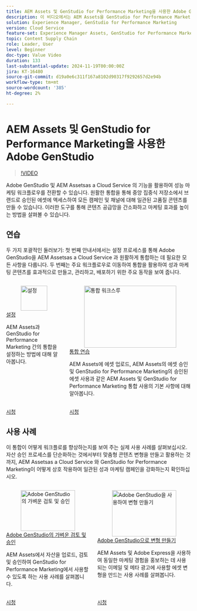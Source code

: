 ```yaml
---
title: AEM Assets 및 GenStudio for Performance Marketing을 사용한 Adobe GenStudio
description: 이 비디오에서는 AEM Assets을 GenStudio for Performance Marketing과 통합하여 팀이 브랜드에서 승인한 자산의 중앙 집중식 저장소에 액세스하여 모든 채널 및 캠페인에서 일관적인 콘텐츠를 보장하는 방법을 설명합니다.
solution: Experience Manager, GenStudio for Performance Marketing
version: Cloud Service
feature-set: Experience Manager Assets, GenStudio for Performance Marketing
topic: Content Supply Chain
role: Leader, User
level: Beginner
doc-type: Value Video
duration: 133
last-substantial-update: 2024-11-19T00:00:00Z
jira: KT-16480
source-git-commit: d19a0e6c311f167a8102d90317f9292657d2e94b
workflow-type: tm+mt
source-wordcount: '385'
ht-degree: 2%

---
```



# AEM Assets 및 GenStudio for Performance Marketing을 사용한 Adobe GenStudio

>[!VIDEO](https://video.tv.adobe.com/v/3439263/?learn=on)

Adobe GenStudio 및 AEM Assetsas a Cloud Service 의 기능을 활용하여 성능 마케팅 워크플로우를 전환할 수 있습니다. 원활한 통합을 통해 중앙 집중식 저장소에서 브랜드로 승인된 에셋에 액세스하여 모든 캠페인 및 채널에 대해 일관된 고품질 콘텐츠를 만들 수 있습니다. 이러한 도구를 통해 콘텐츠 공급망을 간소화하고 마케팅 효과를 높이는 방법을 살펴볼 수 있습니다.

## 연습

두 가지 포괄적인 둘러보기: 첫 번째 안내서에서는 설정 프로세스를 통해 Adobe GenStudio을 AEM Assetsas a Cloud Service 과 원활하게 통합하는 데 필요한 모든 사항을 다룹니다. 두 번째는 주요 워크플로우로 이동하여 통합을 활용하여 성과 마케팅 콘텐츠를 효과적으로 만들고, 관리하고, 배포하기 위한 주요 동작을 보여 줍니다.

<!-- CARDS 

* https://experienceleague.adobe.com/en/docs/integrations-learn/experience-cloud/tutorials/genstudio-for-performance-marketing-experience-manager/setup
    {title=Set up}
    {image=https://experienceleague.adobe.com/en/docs/integrations-learn/experience-cloud/solution-categories/media_1f4cfd2b3f7e2e83862f8a00ce6fc4cd4b21650d1.png?width=2000&format=webply&optimize=medium}
* https://experienceleague.adobe.com/en/docs/integrations-learn/experience-cloud/tutorials/genstudio-for-performance-marketing-experience-manager/integration-walkthrough
    {title=Integration walkthrough}

-->
<!-- START CARDS HTML - DO NOT MODIFY BY HAND -->
<div class="columns">
    <div class="column is-half-tablet is-half-desktop is-one-third-widescreen" aria-label="Set up">
        <div class="card" style="height: 100%; display: flex; flex-direction: column; height: 100%;">
            <div class="card-image">
                <figure class="image x-is-16by9">
                    <a href="https://experienceleague.adobe.com/en/docs/integrations-learn/experience-cloud/tutorials/genstudio-for-performance-marketing-experience-manager/setup" title="설정" target="_blank" rel="referrer">
                        <img class="is-bordered-r-small" src="https://experienceleague.adobe.com/en/docs/integrations-learn/experience-cloud/solution-categories/media_1f4cfd2b3f7e2e83862f8a00ce6fc4cd4b21650d1.png?width=400&format=webply&optimize=medium" alt="설정"
                             style="width: 100%; aspect-ratio: 16 / 9; object-fit: cover; overflow: hidden; display: block; margin: auto;">
                    </a>
                </figure>
            </div>
            <div class="card-content is-padded-small" style="display: flex; flex-direction: column; flex-grow: 1; justify-content: space-between;">
                <div class="top-card-content">
                    <p class="headline is-size-6 has-text-weight-bold">
                        <a href="https://experienceleague.adobe.com/en/docs/integrations-learn/experience-cloud/tutorials/genstudio-for-performance-marketing-experience-manager/setup" target="_blank" rel="referrer" title="설정">설정</a>
                    </p>
                    <p class="is-size-6">AEM Assets과 GenStudio for Performance Marketing 간의 통합을 설정하는 방법에 대해 알아봅니다.</p>
                </div>
                <a href="https://experienceleague.adobe.com/en/docs/integrations-learn/experience-cloud/tutorials/genstudio-for-performance-marketing-experience-manager/setup" target="_blank" rel="referrer" class="spectrum-Button spectrum-Button--outline spectrum-Button--primary spectrum-Button--sizeM" style="align-self: flex-start; margin-top: 1rem;">
                    <span class="spectrum-Button-label has-no-wrap has-text-weight-bold">시청</span>
                </a>
            </div>
        </div>
    </div>
    <div class="column is-half-tablet is-half-desktop is-one-third-widescreen" aria-label="Integration walkthrough">
        <div class="card" style="height: 100%; display: flex; flex-direction: column; height: 100%;">
            <div class="card-image">
                <figure class="image x-is-16by9">
                    <a href="https://experienceleague.adobe.com/en/docs/integrations-learn/experience-cloud/tutorials/genstudio-for-performance-marketing-experience-manager/integration-walk-through" title="통합 워크스루" target="_blank" rel="referrer">
                        <img class="is-bordered-r-small" src="https://video.tv.adobe.com/v/3439264/?format=jpeg&nocache=1732043985386" alt="통합 워크스루"
                             style="width: 100%; aspect-ratio: 16 / 9; object-fit: cover; overflow: hidden; display: block; margin: auto;">
                    </a>
                </figure>
            </div>
            <div class="card-content is-padded-small" style="display: flex; flex-direction: column; flex-grow: 1; justify-content: space-between;">
                <div class="top-card-content">
                    <p class="headline is-size-6 has-text-weight-bold">
                        <a href="https://experienceleague.adobe.com/en/docs/integrations-learn/experience-cloud/tutorials/genstudio-for-performance-marketing-experience-manager/integration-walk-through" target="_blank" rel="referrer" title="통합 워크스루">통합 연습</a>
                    </p>
                    <p class="is-size-6">AEM Assets에 에셋 업로드, AEM Assets의 에셋 승인 및 GenStudio for Performance Marketing의 승인된 에셋 사용과 같은 AEM Assets 및 GenStudio for Performance Marketing 통합 사용의 기본 사항에 대해 알아봅니다.</p>
                </div>
                <a href="https://experienceleague.adobe.com/en/docs/integrations-learn/experience-cloud/tutorials/genstudio-for-performance-marketing-experience-manager/integration-walk-through" target="_blank" rel="referrer" class="spectrum-Button spectrum-Button--outline spectrum-Button--primary spectrum-Button--sizeM" style="align-self: flex-start; margin-top: 1rem;">
                    <span class="spectrum-Button-label has-no-wrap has-text-weight-bold">시청</span>
                </a>
            </div>
        </div>
    </div>
</div>
<!-- END CARDS HTML - DO NOT MODIFY BY HAND -->

## 사용 사례

이 통합이 어떻게 워크플로를 향상하는지를 보여 주는 실제 사용 사례를 살펴보십시오. 자산 승인 프로세스를 단순화하는 것에서부터 맞춤형 콘텐츠 변형을 만들고 활용하는 것까지, AEM Assetsas a Cloud Service 와 GenStudio for Performance Marketing이 어떻게 상호 작용하여 일관된 성과 마케팅 캠페인을 강화하는지 확인하십시오.


<!-- CARDS 

* https://experienceleague.adobe.com/en/docs/integrations-learn/experience-cloud/tutorials/genstudio-for-performance-marketing-experience-manager/use-case-1
* https://experienceleague.adobe.com/en/docs/integrations-learn/experience-cloud/tutorials/genstudio-for-performance-marketing-experience-manager/use-case-2

-->
<!-- START CARDS HTML - DO NOT MODIFY BY HAND -->
<div class="columns">
    <div class="column is-half-tablet is-half-desktop is-one-third-widescreen" aria-label="Lightweight review and approval in Adobe GenStudio">
        <div class="card" style="height: 100%; display: flex; flex-direction: column; height: 100%;">
            <div class="card-image">
                <figure class="image x-is-16by9">
                    <a href="https://experienceleague.adobe.com/en/docs/integrations-learn/experience-cloud/tutorials/genstudio-for-performance-marketing-experience-manager/use-case-1" title="Adobe GenStudio의 가벼운 검토 및 승인" target="_blank" rel="referrer">
                        <img class="is-bordered-r-small" src="https://video.tv.adobe.com/v/3439265/?format=jpeg&nocache=1732043985703" alt="Adobe GenStudio의 가벼운 검토 및 승인"
                             style="width: 100%; aspect-ratio: 16 / 9; object-fit: cover; overflow: hidden; display: block; margin: auto;">
                    </a>
                </figure>
            </div>
            <div class="card-content is-padded-small" style="display: flex; flex-direction: column; flex-grow: 1; justify-content: space-between;">
                <div class="top-card-content">
                    <p class="headline is-size-6 has-text-weight-bold">
                        <a href="https://experienceleague.adobe.com/en/docs/integrations-learn/experience-cloud/tutorials/genstudio-for-performance-marketing-experience-manager/use-case-1" target="_blank" rel="referrer" title="Adobe GenStudio의 가벼운 검토 및 승인">Adobe GenStudio의 가벼운 검토 및 승인</a>
                    </p>
                    <p class="is-size-6">AEM Assets에서 자산을 업로드, 검토 및 승인하여 GenStudio for Performance Marketing에서 사용할 수 있도록 하는 사용 사례를 살펴봅니다.</p>
                </div>
                <a href="https://experienceleague.adobe.com/en/docs/integrations-learn/experience-cloud/tutorials/genstudio-for-performance-marketing-experience-manager/use-case-1" target="_blank" rel="referrer" class="spectrum-Button spectrum-Button--outline spectrum-Button--primary spectrum-Button--sizeM" style="align-self: flex-start; margin-top: 1rem;">
                    <span class="spectrum-Button-label has-no-wrap has-text-weight-bold">시청</span>
                </a>
            </div>
        </div>
    </div>
    <div class="column is-half-tablet is-half-desktop is-one-third-widescreen" aria-label="Create variants with Adobe GenStudio">
        <div class="card" style="height: 100%; display: flex; flex-direction: column; height: 100%;">
            <div class="card-image">
                <figure class="image x-is-16by9">
                    <a href="https://experienceleague.adobe.com/en/docs/integrations-learn/experience-cloud/tutorials/genstudio-for-performance-marketing-experience-manager/use-case-2" title="Adobe GenStudio을 사용하여 변형 만들기" target="_blank" rel="referrer">
                        <img class="is-bordered-r-small" src="https://video.tv.adobe.com/v/3439266/?format=jpeg&nocache=1732043985624" alt="Adobe GenStudio을 사용하여 변형 만들기"
                             style="width: 100%; aspect-ratio: 16 / 9; object-fit: cover; overflow: hidden; display: block; margin: auto;">
                    </a>
                </figure>
            </div>
            <div class="card-content is-padded-small" style="display: flex; flex-direction: column; flex-grow: 1; justify-content: space-between;">
                <div class="top-card-content">
                    <p class="headline is-size-6 has-text-weight-bold">
                        <a href="https://experienceleague.adobe.com/en/docs/integrations-learn/experience-cloud/tutorials/genstudio-for-performance-marketing-experience-manager/use-case-2" target="_blank" rel="referrer" title="Adobe GenStudio을 사용하여 변형 만들기">Adobe GenStudio으로 변형 만들기</a>
                    </p>
                    <p class="is-size-6">AEM Assets 및 Adobe Express을 사용하여 동일한 마케팅 경험을 홍보하는 데 사용되는 이메일 및 메타 광고에 사용할 에셋 변형을 만드는 사용 사례를 살펴봅니다.</p>
                </div>
                <a href="https://experienceleague.adobe.com/en/docs/integrations-learn/experience-cloud/tutorials/genstudio-for-performance-marketing-experience-manager/use-case-2" target="_blank" rel="referrer" class="spectrum-Button spectrum-Button--outline spectrum-Button--primary spectrum-Button--sizeM" style="align-self: flex-start; margin-top: 1rem;">
                    <span class="spectrum-Button-label has-no-wrap has-text-weight-bold">시청</span>
                </a>
            </div>
        </div>
    </div>
</div>
<!-- END CARDS HTML - DO NOT MODIFY BY HAND -->

